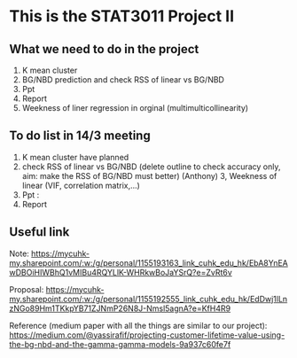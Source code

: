 # This is the STAT3011 Project II 

## What we need to do in the project 

1. K mean cluster
2. BG/NBD prediction and check RSS of linear vs BG/NBD
3. Ppt
4. Report
5. Weekness of liner regression in orginal (multimulticollinearity)

## To do list in 14/3 meeting 

1. K mean cluster have planned 
2. check RSS of linear vs BG/NBD (delete outline to check accuracy only, aim: make the RSS of BG/NBD must better) (Anthony)
3, Weekness of linear (VIF, correlation matrix,...) 
4. Ppt :  <This should be attached ppt link>
5. Report 

## Useful link

Note: https://mycuhk-my.sharepoint.com/:w:/g/personal/1155193163_link_cuhk_edu_hk/EbA8YnEAwDBOiHIWBhQ1vMIBu4RQYLlK-WHRkwBoJaYSrQ?e=ZvRt6v

Proposal: https://mycuhk-my.sharepoint.com/:w:/g/personal/1155192555_link_cuhk_edu_hk/EdDwj1lLnzNGo89Hm1TKkpYB71ZJNmP26N8J-Nmsl5agnA?e=KfH4R9

Reference (medium paper with all the things are similar to our project): 
https://medium.com/@yassirafif/projecting-customer-lifetime-value-using-the-bg-nbd-and-the-gamma-gamma-models-9a937c60fe7f
